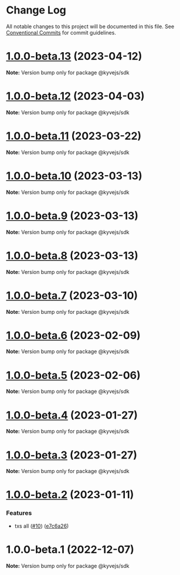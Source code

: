 # Change Log

All notable changes to this project will be documented in this file.
See [Conventional Commits](https://conventionalcommits.org) for commit guidelines.

# [1.0.0-beta.13](https://github.com/KYVENetwork/kyvejs/compare/@kyvejs/sdk@1.0.0-beta.12...@kyvejs/sdk@1.0.0-beta.13) (2023-04-12)

**Note:** Version bump only for package @kyvejs/sdk

# [1.0.0-beta.12](https://github.com/KYVENetwork/kyvejs/compare/@kyvejs/sdk@1.0.0-beta.11...@kyvejs/sdk@1.0.0-beta.12) (2023-04-03)

**Note:** Version bump only for package @kyvejs/sdk

# [1.0.0-beta.11](https://github.com/KYVENetwork/kyvejs/compare/@kyvejs/sdk@1.0.0-beta.10...@kyvejs/sdk@1.0.0-beta.11) (2023-03-22)

**Note:** Version bump only for package @kyvejs/sdk

# [1.0.0-beta.10](https://github.com/KYVENetwork/kyvejs/compare/@kyvejs/sdk@1.0.0-beta.9...@kyvejs/sdk@1.0.0-beta.10) (2023-03-13)

**Note:** Version bump only for package @kyvejs/sdk

# [1.0.0-beta.9](https://github.com/KYVENetwork/kyvejs/compare/@kyvejs/sdk@1.0.0-beta.8...@kyvejs/sdk@1.0.0-beta.9) (2023-03-13)

**Note:** Version bump only for package @kyvejs/sdk

# [1.0.0-beta.8](https://github.com/KYVENetwork/kyvejs/compare/@kyvejs/sdk@1.0.0-beta.7...@kyvejs/sdk@1.0.0-beta.8) (2023-03-13)

**Note:** Version bump only for package @kyvejs/sdk

# [1.0.0-beta.7](https://github.com/KYVENetwork/kyvejs/compare/@kyvejs/sdk@1.0.0-beta.6...@kyvejs/sdk@1.0.0-beta.7) (2023-03-10)

**Note:** Version bump only for package @kyvejs/sdk

# [1.0.0-beta.6](https://github.com/KYVENetwork/kyvejs/compare/@kyvejs/sdk@1.0.0-beta.5...@kyvejs/sdk@1.0.0-beta.6) (2023-02-09)

**Note:** Version bump only for package @kyvejs/sdk

# [1.0.0-beta.5](https://github.com/KYVENetwork/kyvejs/compare/@kyvejs/sdk@1.0.0-beta.4...@kyvejs/sdk@1.0.0-beta.5) (2023-02-06)

**Note:** Version bump only for package @kyvejs/sdk

# [1.0.0-beta.4](https://github.com/KYVENetwork/kyvejs/compare/@kyvejs/sdk@1.0.0-beta.3...@kyvejs/sdk@1.0.0-beta.4) (2023-01-27)

**Note:** Version bump only for package @kyvejs/sdk

# [1.0.0-beta.3](https://github.com/KYVENetwork/kyvejs/compare/@kyvejs/sdk@1.0.0-beta.2...@kyvejs/sdk@1.0.0-beta.3) (2023-01-27)

**Note:** Version bump only for package @kyvejs/sdk

# [1.0.0-beta.2](https://github.com/KYVENetwork/kyvejs/compare/@kyvejs/sdk@1.0.0-beta.1...@kyvejs/sdk@1.0.0-beta.2) (2023-01-11)

### Features

- txs all ([#10](https://github.com/KYVENetwork/kyvejs/issues/10)) ([e7c6a26](https://github.com/KYVENetwork/kyvejs/commit/e7c6a26bfd21a9193fee46b4e137f7998d46fcfd))

# 1.0.0-beta.1 (2022-12-07)

**Note:** Version bump only for package @kyvejs/sdk
